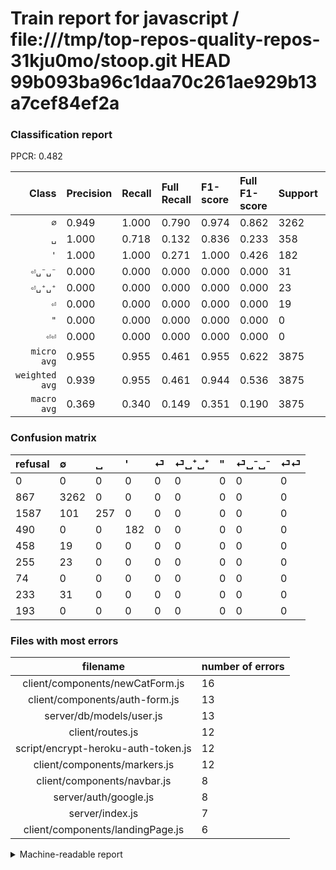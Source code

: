 # Train report for javascript / file:///tmp/top-repos-quality-repos-31kju0mo/stoop.git HEAD 99b093ba96c1daa70c261ae929b13a7cef84ef2a

### Classification report

PPCR: 0.482

| Class | Precision | Recall | Full Recall | F1-score | Full F1-score | Support | Full Support | PPCR |
|------:|:----------|:-------|:------------|:---------|:---------|:--------|:-------------|:-----|
| `∅` | 0.949| 1.000| 0.790| 0.974| 0.862| 3262| 4129| 0.790 |
| `␣` | 1.000| 0.718| 0.132| 0.836| 0.233| 358| 1945| 0.184 |
| `'` | 1.000| 1.000| 0.271| 1.000| 0.426| 182| 672| 0.271 |
| `⏎␣⁻␣⁻` | 0.000| 0.000| 0.000| 0.000| 0.000| 31| 264| 0.117 |
| `⏎␣⁺␣⁺` | 0.000| 0.000| 0.000| 0.000| 0.000| 23| 278| 0.083 |
| `⏎` | 0.000| 0.000| 0.000| 0.000| 0.000| 19| 477| 0.040 |
| `"` | 0.000| 0.000| 0.000| 0.000| 0.000| 0| 74| 0.000 |
| `⏎⏎` | 0.000| 0.000| 0.000| 0.000| 0.000| 0| 193| 0.000 |
| `micro avg` | 0.955| 0.955| 0.461| 0.955| 0.622| 3875| 8032| 0.482 |
| `weighted avg` | 0.939| 0.955| 0.461| 0.944| 0.536| 3875| 8032| 0.482 |
| `macro avg` | 0.369| 0.340| 0.149| 0.351| 0.190| 3875| 8032| 0.482 |

### Confusion matrix

|refusal|  ∅| ␣| '| ⏎| ⏎␣⁺␣⁺| "| ⏎␣⁻␣⁻| ⏎⏎| 
|:---|:---|:---|:---|:---|:---|:---|:---|:---|
|0 |0 |0 |0 |0 |0 |0 |0 |0 |
|867 |3262 |0 |0 |0 |0 |0 |0 |0 |
|1587 |101 |257 |0 |0 |0 |0 |0 |0 |
|490 |0 |0 |182 |0 |0 |0 |0 |0 |
|458 |19 |0 |0 |0 |0 |0 |0 |0 |
|255 |23 |0 |0 |0 |0 |0 |0 |0 |
|74 |0 |0 |0 |0 |0 |0 |0 |0 |
|233 |31 |0 |0 |0 |0 |0 |0 |0 |
|193 |0 |0 |0 |0 |0 |0 |0 |0 |

### Files with most errors

| filename | number of errors|
|:----:|:-----|
| client/components/newCatForm.js | 16 |
| client/components/auth-form.js | 13 |
| server/db/models/user.js | 13 |
| client/routes.js | 12 |
| script/encrypt-heroku-auth-token.js | 12 |
| client/components/markers.js | 12 |
| client/components/navbar.js | 8 |
| server/auth/google.js | 8 |
| server/index.js | 7 |
| client/components/landingPage.js | 6 |

<details>
    <summary>Machine-readable report</summary>
```json
{
  "cl_report": {"\"": {"f1-score": 0.0, "precision": 0.0, "recall": 0.0, "support": 0}, "\u0027": {"f1-score": 1.0, "precision": 1.0, "recall": 1.0, "support": 182}, "macro avg": {"f1-score": 0.3512243067339601, "precision": 0.3686699650756694, "recall": 0.3397346368715084, "support": 3875}, "micro avg": {"f1-score": 0.9550967741935484, "precision": 0.9550967741935484, "recall": 0.9550967741935484, "support": 3875}, "weighted avg": {"f1-score": 0.9441204081806852, "precision": 0.9385319764166886, "recall": 0.9550967741935484, "support": 3875}, "\u2205": {"f1-score": 0.9740220961481039, "precision": 0.9493597206053551, "recall": 1.0, "support": 3262}, "\u23ce": {"f1-score": 0.0, "precision": 0.0, "recall": 0.0, "support": 19}, "\u23ce\u23ce": {"f1-score": 0.0, "precision": 0.0, "recall": 0.0, "support": 0}, "\u23ce\u2423\u207a\u2423\u207a": {"f1-score": 0.0, "precision": 0.0, "recall": 0.0, "support": 23}, "\u23ce\u2423\u207b\u2423\u207b": {"f1-score": 0.0, "precision": 0.0, "recall": 0.0, "support": 31}, "\u2423": {"f1-score": 0.8357723577235772, "precision": 1.0, "recall": 0.7178770949720671, "support": 358}},
  "cl_report_full": {"\"": {"f1-score": 0.0, "precision": 0.0, "recall": 0.0, "support": 74}, "\u0027": {"f1-score": 0.4262295081967213, "precision": 1.0, "recall": 0.2708333333333333, "support": 672}, "macro avg": {"f1-score": 0.19025578319247907, "precision": 0.3686699650756694, "recall": 0.14912360080889597, "support": 8032}, "micro avg": {"f1-score": 0.6216511295876375, "precision": 0.9550967741935484, "recall": 0.46078187250996017, "support": 8032}, "weighted avg": {"f1-score": 0.5355148475417439, "precision": 0.8138578543799193, "recall": 0.46078187250996017, "support": 8032}, "\u2205": {"f1-score": 0.8623925974884337, "precision": 0.9493597206053551, "recall": 0.7900217970452894, "support": 4129}, "\u23ce": {"f1-score": 0.0, "precision": 0.0, "recall": 0.0, "support": 477}, "\u23ce\u23ce": {"f1-score": 0.0, "precision": 0.0, "recall": 0.0, "support": 193}, "\u23ce\u2423\u207a\u2423\u207a": {"f1-score": 0.0, "precision": 0.0, "recall": 0.0, "support": 278}, "\u23ce\u2423\u207b\u2423\u207b": {"f1-score": 0.0, "precision": 0.0, "recall": 0.0, "support": 264}, "\u2423": {"f1-score": 0.23342415985467757, "precision": 1.0, "recall": 0.13213367609254498, "support": 1945}},
  "ppcr": 0.48244521912350596
}
```
</details>
